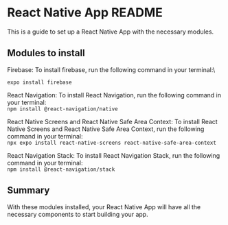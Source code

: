 # React Native App README
This is a guide to set up a React Native App with the necessary modules.

## Modules to install
Firebase: To install firebase, run the following command in your terminal:\

`expo install firebase`


React Navigation: To install React Navigation, run the following command in your terminal:\
`npm install @react-navigation/native`


React Native Screens and React Native Safe Area Context: To install React Native Screens and React Native Safe Area Context, run the following command in your terminal:\
`npx expo install react-native-screens react-native-safe-area-context`


React Navigation Stack: To install React Navigation Stack, run the following command in your terminal:\
`npm install @react-navigation/stack`

## Summary
With these modules installed, your React Native App will have all the necessary components to start building your app.